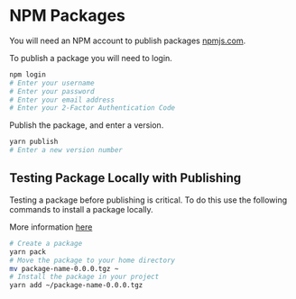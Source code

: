 # NPM Packages

You will need an NPM account to publish packages [npmjs.com](https://npmjs.com).

To publish a package you will need to login.

```bash
npm login
# Enter your username
# Enter your password
# Enter your email address
# Enter your 2-Factor Authentication Code
```

Publish the package, and enter a version.

```bash
yarn publish
# Enter a new version number
```

## Testing Package Locally with Publishing

Testing a package before publishing is critical.
To do this use the following commands to install a package locally.

More information [here](https://dev.to/vcarl/testing-npm-packages-before-publishing-h7o)

```bash
# Create a package
yarn pack
# Move the package to your home directory
mv package-name-0.0.0.tgz ~
# Install the package in your project
yarn add ~/package-name-0.0.0.tgz
```
